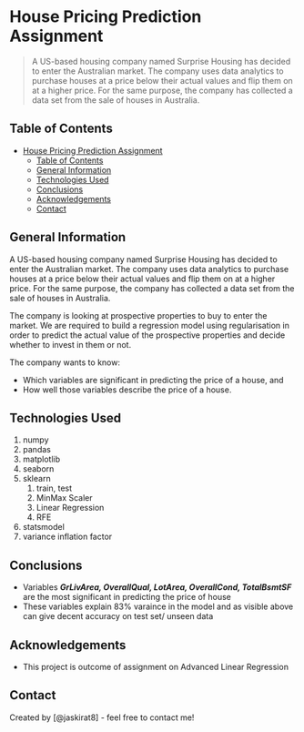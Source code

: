 # House Pricing Prediction Assignment

> A US-based housing company named Surprise Housing has decided to enter the Australian market. The company uses data analytics to purchase houses at a price below their actual values and flip them on at a higher price. For the same purpose, the company has collected a data set from the sale of houses in Australia.

## Table of Contents

- [House Pricing Prediction Assignment](#house-pricing-prediction-assignment)
  - [Table of Contents](#table-of-contents)
  - [General Information](#general-information)
  - [Technologies Used](#technologies-used)
  - [Conclusions](#conclusions)
  - [Acknowledgements](#acknowledgements)
  - [Contact](#contact)

## General Information

A US-based housing company named Surprise Housing has decided to enter the Australian market. The company uses data analytics to purchase houses at a price below their actual values and flip them on at a higher price. For the same purpose, the company has collected a data set from the sale of houses in Australia.

The company is looking at prospective properties to buy to enter the market. We are required to build a regression model using regularisation in order to predict the actual value of the prospective properties and decide whether to invest in them or not.

The company wants to know:

- Which variables are significant in predicting the price of a house, and
- How well those variables describe the price of a house.

## Technologies Used

1. numpy
2. pandas
3. matplotlib
4. seaborn
5. sklearn
   1) train, test
   2) MinMax Scaler
   3) Linear Regression
   4) RFE
6. statsmodel
7. variance inflation factor

## Conclusions

- Variables ***GrLivArea, OverallQual, LotArea, OverallCond, TotalBsmtSF*** are the most significant in predicting the price of house
- These variables explain 83% varaince in the model and as visible above can give decent accuracy on test set/ unseen data
  
## Acknowledgements

- This project is outcome of assignment on Advanced Linear Regression

## Contact

Created by [@jaskirat8] - feel free to contact me!
